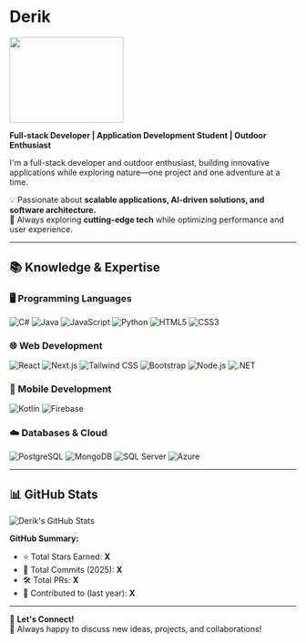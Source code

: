 # Derik

<img src="https://cdn.dribbble.com/userupload/41907098/file/original-08fd69ebd0325d8e5a42f7e6357fa35a.gif" width="200" height="150">

**Full-stack Developer | Application Development Student | Outdoor Enthusiast**

I'm a full-stack developer and outdoor enthusiast, building innovative applications while exploring nature—one project and one adventure at a time.

💡 Passionate about **scalable applications, AI-driven solutions, and software architecture.**  
🚀 Always exploring **cutting-edge tech** while optimizing performance and user experience.

---

## 📚 Knowledge & Expertise

### 🖥️ Programming Languages

![C#](https://img.shields.io/badge/C%23-239120?style=for-the-badge&logo=c-sharp&logoColor=white)
![Java](https://img.shields.io/badge/Java-007396?style=for-the-badge&logo=java&logoColor=white)
![JavaScript](https://img.shields.io/badge/JavaScript-F7DF1E?style=for-the-badge&logo=javascript&logoColor=black)
![Python](https://img.shields.io/badge/Python-3776AB?style=for-the-badge&logo=python&logoColor=white)
![HTML5](https://img.shields.io/badge/HTML5-E34F26?style=for-the-badge&logo=html5&logoColor=white)
![CSS3](https://img.shields.io/badge/CSS3-1572B6?style=for-the-badge&logo=css3&logoColor=white)

### 🌐 Web Development

![React](https://img.shields.io/badge/React-20232A?style=for-the-badge&logo=react&logoColor=61DAFB)
![Next.js](https://img.shields.io/badge/Next.js-000000?style=for-the-badge&logo=next.js&logoColor=white)
![Tailwind CSS](https://img.shields.io/badge/Tailwind_CSS-38B2AC?style=for-the-badge&logo=tailwind-css&logoColor=white)
![Bootstrap](https://img.shields.io/badge/Bootstrap-563D7C?style=for-the-badge&logo=bootstrap&logoColor=white)
![Node.js](https://img.shields.io/badge/Node.js-43853D?style=for-the-badge&logo=node.js&logoColor=white)
![.NET](https://img.shields.io/badge/.NET-512BD4?style=for-the-badge&logo=.net&logoColor=white)

### 📱 Mobile Development

![Kotlin](https://img.shields.io/badge/Kotlin-0095D5?style=for-the-badge&logo=kotlin&logoColor=white)
![Firebase](https://img.shields.io/badge/Firebase-FFCA28?style=for-the-badge&logo=firebase&logoColor=black)

### ☁️ Databases & Cloud

![PostgreSQL](https://img.shields.io/badge/PostgreSQL-336791?style=for-the-badge&logo=postgresql&logoColor=white)
![MongoDB](https://img.shields.io/badge/MongoDB-47A248?style=for-the-badge&logo=mongodb&logoColor=white)
![SQL Server](https://img.shields.io/badge/SQL%20Server-CC2927?style=for-the-badge&logo=microsoft-sql-server&logoColor=white)
![Azure](https://img.shields.io/badge/Azure-0078D4?style=for-the-badge&logo=microsoft-azure&logoColor=white)

---

## 📊 GitHub Stats

![Derik's GitHub Stats](https://github-readme-stats.vercel.app/api?username=TheDevTrekker&show_icons=true&theme=dark)

**GitHub Summary:**
- ⭐ Total Stars Earned: **X**
- 🔄 Total Commits (2025): **X**
- 🛠️ Total PRs: **X**
- 📝 Contributed to (last year): **X**

---

🚀 **Let's Connect!**  
💬 Always happy to discuss new ideas, projects, and collaborations!

